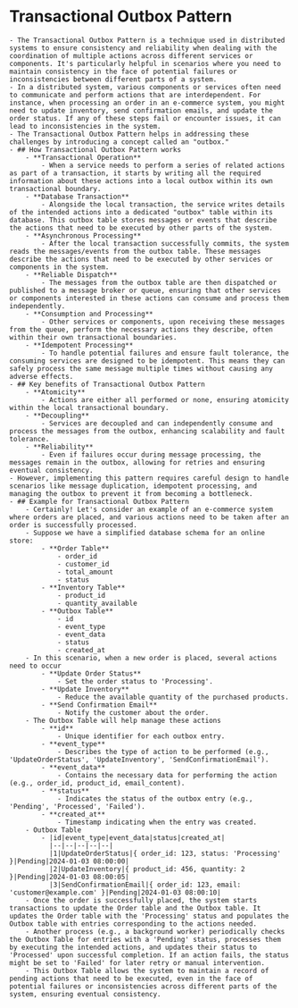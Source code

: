 # Transactional Outbox Pattern
	- The Transactional Outbox Pattern is a technique used in distributed systems to ensure consistency and reliability when dealing with the coordination of multiple actions across different services or components. It's particularly helpful in scenarios where you need to maintain consistency in the face of potential failures or inconsistencies between different parts of a system.
	- In a distributed system, various components or services often need to communicate and perform actions that are interdependent. For instance, when processing an order in an e-commerce system, you might need to update inventory, send confirmation emails, and update the order status. If any of these steps fail or encounter issues, it can lead to inconsistencies in the system.
	- The Transactional Outbox Pattern helps in addressing these challenges by introducing a concept called an "outbox."
	- ## How Transactional Outbox Pattern works
		- **Transactional Operation**
			- When a service needs to perform a series of related actions as part of a transaction, it starts by writing all the required information about these actions into a local outbox within its own transactional boundary.
		- **Database Transaction**
			- Alongside the local transaction, the service writes details of the intended actions into a dedicated "outbox" table within its database. This outbox table stores messages or events that describe the actions that need to be executed by other parts of the system.
		- **Asynchronous Processing**
			- After the local transaction successfully commits, the system reads the messages/events from the outbox table. These messages describe the actions that need to be executed by other services or components in the system.
		- **Reliable Dispatch**
			- The messages from the outbox table are then dispatched or published to a message broker or queue, ensuring that other services or components interested in these actions can consume and process them independently.
		- **Consumption and Processing**
			- Other services or components, upon receiving these messages from the queue, perform the necessary actions they describe, often within their own transactional boundaries.
		- **Idempotent Processing**
			- To handle potential failures and ensure fault tolerance, the consuming services are designed to be idempotent. This means they can safely process the same message multiple times without causing any adverse effects.
	- ## Key benefits of Transactional Outbox Pattern
		- **Atomicity**
			- Actions are either all performed or none, ensuring atomicity within the local transactional boundary.
		- **Decoupling**
			- Services are decoupled and can independently consume and process the messages from the outbox, enhancing scalability and fault tolerance.
		- **Reliability**
			- Even if failures occur during message processing, the messages remain in the outbox, allowing for retries and ensuring eventual consistency.
	- However, implementing this pattern requires careful design to handle scenarios like message duplication, idempotent processing, and managing the outbox to prevent it from becoming a bottleneck.
	- ## Example for Transactional Outbox Pattern
		- Certainly! Let's consider an example of an e-commerce system where orders are placed, and various actions need to be taken after an order is successfully processed.
		- Suppose we have a simplified database schema for an online store:
			- **Order Table**
				- order_id
				- customer_id
				- total_amount
				- status
			- **Inventory Table**
				- product_id
				- quantity_available
			- **Outbox Table**
				- id
				- event_type
				- event_data
				- status
				- created_at
		- In this scenario, when a new order is placed, several actions need to occur
			- **Update Order Status**
				- Set the order status to 'Processing'.
			- **Update Inventory**
				- Reduce the available quantity of the purchased products.
			- **Send Confirmation Email**
				- Notify the customer about the order.
		- The Outbox Table will help manage these actions
			- **id**
				- Unique identifier for each outbox entry.
			- **event_type**
				- Describes the type of action to be performed (e.g., 'UpdateOrderStatus', 'UpdateInventory', 'SendConfirmationEmail').
			- **event_data**
				- Contains the necessary data for performing the action (e.g., order_id, product_id, email_content).
			- **status**
				- Indicates the status of the outbox entry (e.g., 'Pending', 'Processed', 'Failed').
			- **created_at**
				- Timestamp indicating when the entry was created.
		- Outbox Table
			- |id|event_type|event_data|status|created_at|
			  |--|--|--|--|--|
			  |1|UpdateOrderStatus|{ order_id: 123, status: 'Processing' }|Pending|2024-01-03 08:00:00|
			  |2|UpdateInventory|{ product_id: 456, quantity: 2 }|Pending|2024-01-03 08:00:05|
			  |3|SendConfirmationEmail|{ order_id: 123, email: 'customer@example.com' }|Pending|2024-01-03 08:00:10|
		- Once the order is successfully placed, the system starts transactions to update the Order table and the Outbox table. It updates the Order table with the 'Processing' status and populates the Outbox table with entries corresponding to the actions needed.
		- Another process (e.g., a background worker) periodically checks the Outbox Table for entries with a 'Pending' status, processes them by executing the intended actions, and updates their status to 'Processed' upon successful completion. If an action fails, the status might be set to 'Failed' for later retry or manual intervention.
		- This Outbox Table allows the system to maintain a record of pending actions that need to be executed, even in the face of potential failures or inconsistencies across different parts of the system, ensuring eventual consistency.